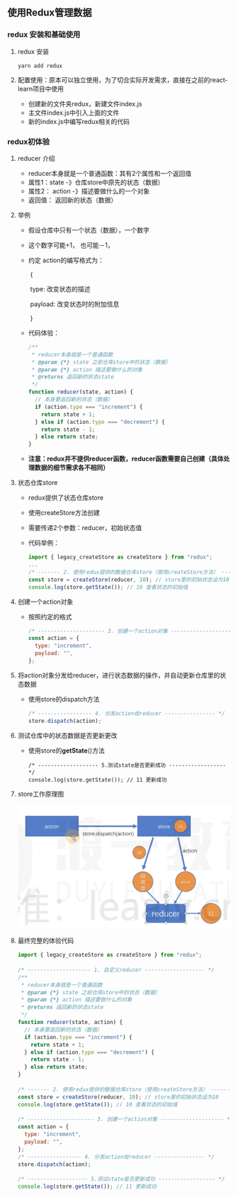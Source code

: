 ## 使用Redux管理数据

### redux 安装和基础使用

1. redux 安装

    ```
    yarn add redux
    ```

2. 配置使用：原本可以独立使用，为了切合实际开发需求，直接在之前的react-learn项目中使用

    - 创建新的文件夹redux，新建文件index.js
    - 主文件index.js中引入上面的文件
    - 新的index.js中编写redux相关的代码

### redux初体验

1. reducer 介绍

    - reducer本身就是一个普通函数：其有2个属性和一个返回值
    - 属性1：state -》仓库store中原先的状态（数据）
    - 属性2： action -》描述要做什么的一个对象
    - 返回值： 返回新的状态（数据）

2. 举例

    - 假设仓库中只有一个状态（数据），一个数字

    - 这个数字可能+1， 也可能－1，

    - 约定 action的编写格式为：

        ​	{

        ​		type: 改变状态的描述

        ​		payload: 改变状态时的附加信息

        ​	}

    - 代码体验：

        ```js
        /**
         * reducer本身就是一个普通函数
         * @param {*} state 之前仓库store中的状态（数据）
         * @param {*} action 描述要做什么的对象
         * @returns 返回新的状态state
         */
        function reducer(state, action) {
          // 本身要返回新的状态（数据）
          if (action.type === "increment") {
            return state + 1;
          } else if (action.type === "decrement") {
            return state - 1;
          } else return state;
        }
        ```

    - **注意：redux并不提供reducer函数，reducer函数需要自己创建（具体处理数据的细节需求各不相同）**

3. 状态仓库store

    - redux提供了状态仓库store

    - 使用createStore方法创建

    - 需要传递2个参数：reducer，初始状态值

    - 代码举例：

        ```js
        import { legacy_createStore as createStore } from "redux";
        ...
        /* ------- 2. 使用redux提供的数据仓库store（使用createStore方法） ------ */
        const store = createStore(reducer, 10); // store里的初始状态设为10
        console.log(store.getState()); // 10 查看状态的初始值
        ```

4. 创建一个action对象

    - 按照约定的格式

        ```js
        /* --------------------- 3. 创建一个action对象 -------------------- */
        const action = {
          type: "increment",
          payload: "",
        };
        ```

5. 将action对象分发给reducer，进行状态数据的操作，并自动更新仓库里的状态数据

    - 使用store的dispatch方法

        ```js
        /* ----------------- 4. 分发action给reducer ---------------- */
        store.dispatch(action);
        ```

6. 测试仓库中的状态数据是否更新更改

    - 使用store的**getState**()方法

        ```
        /* ------------------- 5.测试state是否更新成功 ------------------ */
        console.log(store.getState()); // 11 更新成功	
        ```

7. store工作原理图

    ![](assets/04.png)

8. 最终完整的体验代码

    ```js
    import { legacy_createStore as createStore } from "redux";
    
    /* -------------------- 1. 自定义reducer ------------------- */
    /**
     * reducer本身就是一个普通函数
     * @param {*} state 之前仓库store中的状态（数据）
     * @param {*} action 描述要做什么的对象
     * @returns 返回新的状态state
     */
    function reducer(state, action) {
      // 本身要返回新的状态（数据）
      if (action.type === "increment") {
        return state + 1;
      } else if (action.type === "decrement") {
        return state - 1;
      } else return state;
    }
    
    /* ------- 2. 使用redux提供的数据仓库store（使用createStore方法） ------ */
    const store = createStore(reducer, 10); // store里的初始状态设为10
    console.log(store.getState()); // 10 查看状态的初始值
    
    /* --------------------- 3. 创建一个action对象 -------------------- */
    const action = {
      type: "increment",
      payload: "",
    };
    /* ----------------- 4. 分发action给reducer ---------------- */
    store.dispatch(action);
    
    /* ------------------- 5.测试state是否更新成功 ------------------ */
    console.log(store.getState()); // 11 更新成功
    
    ```
